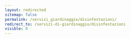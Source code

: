 ```yaml
---
layout: redirected
sitemap: false
permalink: /servizi_giardinaggio/disinfestazioni/
redirect_to: /servizi-di-giardinaggio/disinfestazioni
visible: 0
---
```

